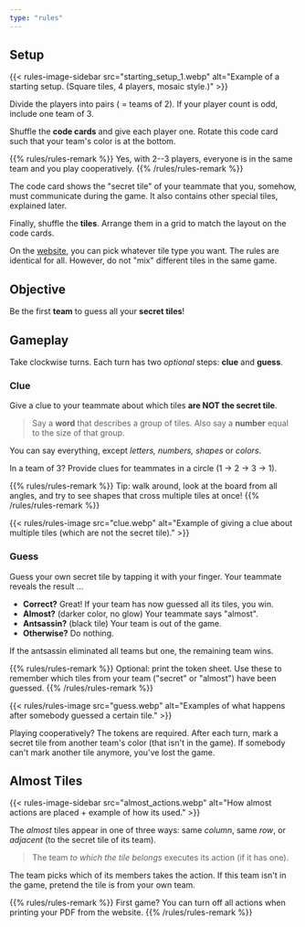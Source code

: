 ```yaml
---
type: "rules"
---
```


## Setup

{{< rules-image-sidebar src="starting_setup_1.webp" alt="Example of a starting setup. (Square tiles, 4 players, mosaic style.)" >}}

Divide the players into pairs ( = teams of 2). If your player count is odd, include one team of 3.

Shuffle the **code cards** and give each player one. Rotate this code card such that your team's color is at the bottom.

{{% rules/rules-remark %}}
Yes, with 2--3 players, everyone is in the same team and you play cooperatively.
{{% /rules/rules-remark %}}

The code card shows the "secret tile" of your teammate that you, somehow, must communicate during the game. It also contains other special tiles, explained later.

Finally, shuffle the **tiles**. Arrange them in a grid to match the layout on the code cards.

On the [website](https://pandaqi.com/photomone-antsassins), you can pick whatever tile type you want. The rules are identical for all. However, do not "mix" different tiles in the same game.

## Objective

Be the first **team** to guess all your **secret tiles**!


## Gameplay

Take clockwise turns. Each turn has two _optional_ steps: **clue** and **guess**.

### Clue

Give a clue to your teammate about which tiles **are NOT the secret tile**. 

> Say a **word** that describes a group of tiles. Also say a **number** equal to the size of that group.

You can say everything, except _letters, numbers, shapes_ or _colors_.

In a team of 3? Provide clues for teammates in a circle (1 -> 2 -> 3 -> 1).

{{% rules/rules-remark %}}
Tip: walk around, look at the board from all angles, and try to see shapes that cross multiple tiles at once!
{{% /rules/rules-remark %}}

{{< rules/rules-image src="clue.webp" alt="Example of giving a clue about multiple tiles (which are not the secret tile)." >}}


### Guess

Guess your own secret tile by tapping it with your finger. Your teammate reveals the result ...

* **Correct?** Great! If your team has now guessed all its tiles, you win.
* **Almost?** (darker color, no glow) Your teammate says "almost".
* **Antsassin?** (black tile) Your team is out of the game.
* **Otherwise?** Do nothing.

If the antsassin eliminated all teams but one, the remaining team wins.

{{% rules/rules-remark %}}
Optional: print the token sheet. Use these to remember which tiles from your team ("secret" or "almost") have been guessed.
{{% /rules/rules-remark %}}

{{< rules/rules-image src="guess.webp" alt="Examples of what happens after somebody guessed a certain tile." >}}

Playing cooperatively? The tokens are required. After each turn, mark a secret tile from another team's color (that isn't in the game). If somebody can't mark another tile anymore, you've lost the game.



## Almost Tiles

{{< rules-image-sidebar src="almost_actions.webp" alt="How almost actions are placed + example of how its used." >}}

The _almost_ tiles appear in one of three ways: same _column_, same _row_, or _adjacent_ (to the secret tile of its team).

> The team _to which the tile belongs_ executes its action (if it has one). 

The team picks which of its members takes the action. If this team isn't in the game, pretend the tile is from your own team.

{{% rules/rules-remark %}}
First game? You can turn off all actions when printing your PDF from the website.
{{% /rules/rules-remark %}}

<div data-rulebook-table="almost-tiles"></div>